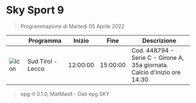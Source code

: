 # Sky Sport 9
> Programmazione di Martedì 05 Aprile 2022

||Programma|Inizio|Fine|Descrizione|
|---|---|---|---|---|
|![Icon](https://guidatv.sky.it/uuid/4f8fdcfa-5579-4d49-ba6c-be963ee5a7e3/cover?md5ChecksumParam=e47cc3dd25f48ea68591eb1b1ce38eaf)|Sud Tirol - Lecco|12:00:00|15:00:00|Cod. 448794 - Serie C - Girone A, 35a giornata. Calcio d&#039;inizio ore 14:30



 > epg-it 0.1.0, MatMasIt - Dati epg SKY